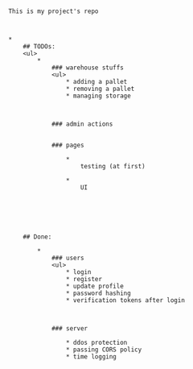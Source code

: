 # 
    This is my project's repo



    * 
        ## TODOs:
        <ul>
            * 
                ### warehouse stuffs
                <ul>
                    * adding a pallet
                    * removing a pallet
                    * managing storage
                
            
            
                ### admin actions
            
            
                ### pages
                
                    * 
                        testing (at first)
                    
                    * 
                        UI
                    
                
            
        
    
    
        ## Done:
        
            * 
                ### users
                <ul>
                    * login
                    * register
                    * update profile
                    * password hashing
                    * verification tokens after login
                
            
            
                ### server
                
                    * ddos protection
                    * passing CORS policy
                    * time logging
                
            
        
    


